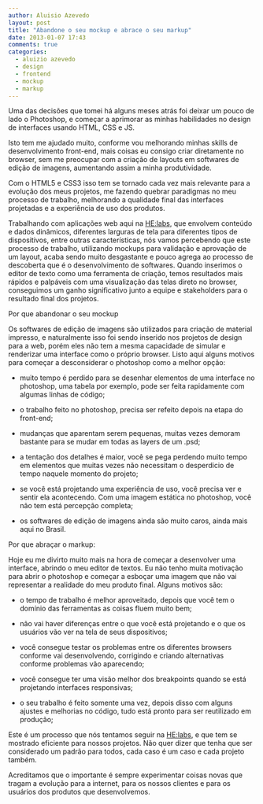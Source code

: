 ```yaml
---
author: Aluisio Azevedo
layout: post
title: "Abandone o seu mockup e abrace o seu markup"
date: 2013-01-07 17:43
comments: true
categories: 
  - aluizio azevedo
  - design
  - frontend
  - mockup
  - markup
---
```

Uma das decisões que tomei há alguns meses atrás foi deixar um pouco de lado o Photoshop, e começar a aprimorar as minhas habilidades no design de interfaces usando HTML, CSS e JS.

Isto tem me ajudado muito, conforme vou melhorando minhas skills de desenvolvimento front-end, mais coisas eu consigo criar diretamente no browser, sem me preocupar com a criação de layouts em softwares de edição de imagens, aumentando assim a minha produtividade.
<!-- more -->

Com o HTML5 e CSS3 isso tem se tornado cada vez mais relevante para a evolução dos meus projetos, me fazendo quebrar paradigmas no meu processo de trabalho, melhorando a qualidade final das interfaces projetadas e a experiência de uso dos produtos.

Trabalhando com aplicações web aqui na [HE:labs][1], que envolvem conteúdo e dados dinâmicos, diferentes larguras de tela para diferentes tipos de dispositivos, entre outras características, nós vamos percebendo que este processo de trabalho, utilizando mockups para validação e aprovação de um layout, acaba sendo muito desgastante e pouco agrega ao processo de descoberta que é o desenvolvimento de softwares. Quando inserimos o editor de texto como uma ferramenta de criação, temos resultados mais rápidos e palpáveis com uma visualização das telas direto no browser, conseguimos um ganho significativo junto a equipe e stakeholders para o resultado final dos projetos.

Por que abandonar o seu mockup

Os softwares de edição de imagens são utilizados para criação de material impresso, e naturalmente isso foi sendo inserido nos projetos de design para a web, porém eles não tem a mesma capacidade de simular e renderizar uma interface como o próprio browser. Listo aqui alguns motivos para começar a desconsiderar o photoshop como a melhor opção:

* muito tempo é perdido para se desenhar elementos de uma interface no photoshop, uma tabela por exemplo, pode ser feita rapidamente com algumas linhas de código;

* o trabalho feito no photoshop, precisa ser refeito depois na etapa do front-end;

* mudanças que aparentam serem pequenas, muitas vezes demoram bastante para se mudar em todas as layers de um .psd;

* a tentação dos detalhes é maior, você se pega perdendo muito tempo em elementos que muitas vezes não necessitam o desperdicio de tempo naquele momento do projeto;

* se você está projetando uma experiência de uso, você precisa ver e sentir ela acontecendo. Com uma imagem estática no photoshop, você não tem está percepção completa;

* os softwares de edição de imagens ainda são muito caros, ainda mais aqui no Brasil.

Por que abraçar o markup:

Hoje eu me divirto muito mais na hora de começar a desenvolver uma interface, abrindo o meu editor de textos. Eu não tenho muita motivação para abrir o photoshop e começar a esboçar uma imagem que não vai representar a realidade do meu produto final. Alguns motivos são:

* o tempo de trabalho é melhor aproveitado, depois que você tem o domínio das ferramentas as coisas fluem muito bem;

* não vai haver diferenças entre o que você está projetando e o que os usuários vão ver na tela de seus dispositivos;

* você consegue testar os problemas entre os diferentes browsers conforme vai desenvolvendo, corrigindo e criando alternativas conforme problemas vão aparecendo;

* você consegue ter uma visão melhor dos breakpoints quando se está projetando interfaces responsivas;

* o seu trabalho é feito somente uma vez, depois disso com alguns ajustes e melhorias no código, tudo está pronto para ser reutilizado em produção;

Este é um processo que nós tentamos seguir na [HE:labs][1], e que tem se mostrado eficiente para nossos projetos. Não quer dizer que tenha que ser considerado um padrão para todos, cada caso é um caso e cada projeto também.

Acreditamos que o importante é sempre experimentar coisas novas que tragam a evolução para a internet, para os nossos clientes e para os usuários dos produtos que desenvolvemos.

[1]:http://helabs.com.br